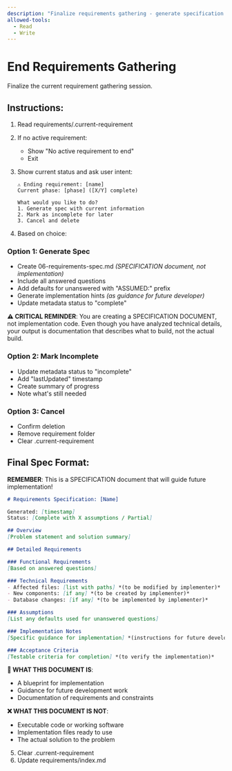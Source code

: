 ```yaml
---
description: "Finalize requirements gathering - generate specification only"
allowed-tools:
  - Read
  - Write
---
```


# End Requirements Gathering

Finalize the current requirement gathering session.

## Instructions:

1. Read requirements/.current-requirement
2. If no active requirement:
   - Show "No active requirement to end"
   - Exit

3. Show current status and ask user intent:
   ```
   ⚠️ Ending requirement: [name]
   Current phase: [phase] ([X/Y] complete)
   
   What would you like to do?
   1. Generate spec with current information
   2. Mark as incomplete for later
   3. Cancel and delete
   ```

4. Based on choice:

### Option 1: Generate Spec
- Create 06-requirements-spec.md *(SPECIFICATION document, not implementation)*
- Include all answered questions
- Add defaults for unanswered with "ASSUMED:" prefix
- Generate implementation hints *(as guidance for future developer)*
- Update metadata status to "complete"

**⚠️ CRITICAL REMINDER**: You are creating a SPECIFICATION DOCUMENT, not implementation code.
Even though you have analyzed technical details, your output is documentation that describes what to build, not the actual build.

### Option 2: Mark Incomplete
- Update metadata status to "incomplete"
- Add "lastUpdated" timestamp
- Create summary of progress
- Note what's still needed

### Option 3: Cancel
- Confirm deletion
- Remove requirement folder
- Clear .current-requirement

## Final Spec Format:
**REMEMBER**: This is a SPECIFICATION document that will guide future implementation!

```markdown
# Requirements Specification: [Name]

Generated: [timestamp]
Status: [Complete with X assumptions / Partial]

## Overview
[Problem statement and solution summary]

## Detailed Requirements

### Functional Requirements
[Based on answered questions]

### Technical Requirements
- Affected files: [list with paths] *(to be modified by implementer)*
- New components: [if any] *(to be created by implementer)*
- Database changes: [if any] *(to be implemented by implementer)*

### Assumptions
[List any defaults used for unanswered questions]

### Implementation Notes
[Specific guidance for implementation] *(instructions for future developer)*

### Acceptance Criteria
[Testable criteria for completion] *(to verify the implementation)*
```

**🎯 WHAT THIS DOCUMENT IS**:
- A blueprint for implementation
- Guidance for future development work  
- Documentation of requirements and constraints

**❌ WHAT THIS DOCUMENT IS NOT**:
- Executable code or working software
- Implementation files ready to use
- The actual solution to the problem

5. Clear .current-requirement
6. Update requirements/index.md